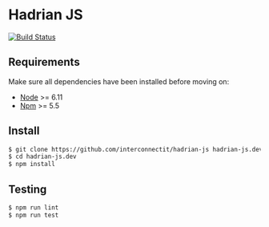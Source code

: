 # Hadrian JS

[![Build Status][ico-travis]][link-travis]

## Requirements

Make sure all dependencies have been installed before moving on:

* [Node](https://nodejs.org/en/) >= 6.11
* [Npm](https://www.npmjs.com/get-npm) >= 5.5

## Install

``` bash
$ git clone https://github.com/interconnectit/hadrian-js hadrian-js.dev
$ cd hadrian-js.dev
$ npm install
```

## Testing

``` bash
$ npm run lint
$ npm run test
```

[ico-travis]: https://travis-ci.com/interconnectit/hadrian-js.svg?branch=master

[link-travis]: https://travis-ci.com/interconnectit/hadrian-js
